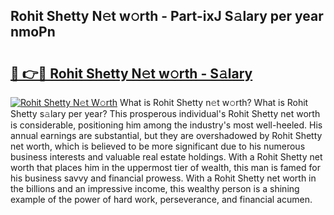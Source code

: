 ## Rohit Shetty N𝚎t w𝚘rth - Part-ixJ S𝚊lary per year nmoPn

# <h2><a href="http://gc1jyg.nevu.top/?p=Rohit+Shetty">🔗 👉🔴 Rohit Shetty N𝚎t w𝚘rth - S𝚊lary</a></h2>

[![Rohit Shetty N𝚎t W𝚘rth](https://i.imgur.com/Oavwk0R.jpeg)](http://gc1jyg.nevu.top/?p=Rohit+Shetty)
What is Rohit Shetty n𝚎t w𝚘rth? What is Rohit Shetty s𝚊lary per year?
This prosperous individual's Rohit Shetty net worth is considerable, positioning him among the industry's most well-heeled. His annual earnings are substantial, but they are overshadowed by Rohit Shetty net worth, which is believed to be more significant due to his numerous business interests and valuable real estate holdings. With a Rohit Shetty net worth that places him in the uppermost tier of wealth, this man is famed for his business savvy and financial prowess. With a Rohit Shetty net worth in the billions and an impressive income, this wealthy person is a shining example of the power of hard work, perseverance, and financial acumen.
